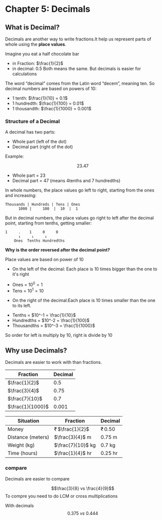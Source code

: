 # Chapter 5: Decimals

## What is Decimal?

Decimals are another way to write fractions.It help us represent parts of whole using the **place values**.

Imagine you eat a half chocolate bar
- in Fraction: $\frac{1}{2}$ 
- in decimal: $0.5$
Both means the same. But decimals is easier for calculations


The word “decimal” comes from the Latin word “decem”, meaning ten. So decimal numbers are based on powers of 10:
- 1 tenth: $\frac{1}{10} = 0.1$
- 1 hundredth: $\frac{1}{100} = 0.01$
- 1 thousandth: $\frac{1}{1000} = 0.001$

### Structure of a Decimal

A decimal has two parts:
- Whole part (left of the dot)
- Decimal part (right of the dot)

Example:

$$23.47$$

* Whole part = 23
* Decimal part = 47 (means 4tenths and 7 hundredths)

In whole numbers, the place values go left to right, starting from the ones and increasing:

```
Thousands | Hundreds | Tens | Ones
      1000 |     100  |  10  |  1

```

But in decimal numbers, the place values go right to left after the decimal point, starting from tenths, getting smaller:

```
1     .    1     0     0
      ↓     ↓     ↓
    Ones  Tenths Hundredths

```

**Why is the order reversed after the decimal point?**

Place values are based on power of 10  
* On the left of the decimal: Each place is 10 times bigger than the one to it's right
- Ones = $10^0 = 1$
- Tens = $10^1 = 10$

* On the right of the decimal:Each place is 10 times smaller than the one to its left.
- Tenths = $10^-1 = \frac{1}{10}$
- Hundredths = $10^-2 = \frac{1}{100}$
- Thousandths = $10^-3 = \frac{1}{1000}$

So order for left is multiply by 10, right is divide by 10 

## Why use Decimals?
Decimals are easier to work with than fractions.

| Fraction         | Decimal |
| ---------------- | ------- |
| $\frac{1}{2}$    | 0.5     |
| $\frac{3}{4}$    | 0.75    |
| $\frac{7}{10}$   | 0.7     |
| $\frac{1}{1000}$ | 0.001   |

| Situation         | Fraction          | Decimal |
| ----------------- | ----------------- | ------- |
| Money             | ₹ $\frac{1}{2}$   | ₹ 0.50  |
| Distance (meters) | $\frac{3}{4}$ m   | 0.75 m  |
| Weight (kg)       | $\frac{7}{10}$ kg | 0.7 kg  |
| Time (hours)      | $\frac{1}{4}$ hr  | 0.25 hr |

### compare
Decimals are easier to compare

$$\frac{3}{8} vs \frac{4}{9}$$
To compre you need to do LCM or cross multiplications

With decimals
$$0.375\ vs\ 0.444$$
